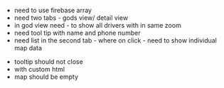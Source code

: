 - need to use firebase array
- need two tabs - gods view/ detail view
- in god view need - to show all drivers with in same zoom
- need tool tip with name and phone number
- need list in the second tab - where on click - need to show individual map data


<script src="https://www.gstatic.com/firebasejs/4.1.3/firebase.js"></script>
<script>
  // Initialize Firebase
// 
</script>


- tooltip should not close 
- with custom html
- map should be empty